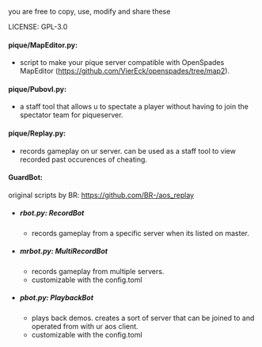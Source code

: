 you are free to copy, use, modify and share these

LICENSE: GPL-3.0


#### pique/MapEditor.py:
  - script to make your pique server compatible with OpenSpades MapEditor (https://github.com/VierEck/openspades/tree/map2). 

#### pique/Pubovl.py:
  - a staff tool that allows u to spectate a player without having to join the spectator team for piqueserver. 

#### pique/Replay.py:
  - records gameplay on ur server. can be used as a staff tool to view recorded past occurences of cheating. 

#### GuardBot:
original scripts by BR: https://github.com/BR-/aos_replay
  - ##### rbot.py: RecordBot
      - records gameplay from a specific server when its listed on master. 
  - ##### mrbot.py: MultiRecordBot
      - records gameplay from multiple servers. 
      - customizable with the config.toml
  - ##### pbot.py: PlaybackBot
      - plays back demos. creates a sort of server that can be joined to and operated from with ur aos client. 
      - customizable with the config.toml

